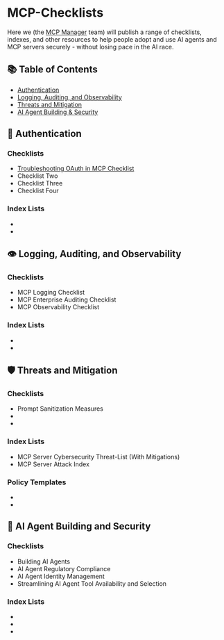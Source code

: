 # MCP-Checklists

Here we (the [MCP Manager](https://mcpmanager.ai) team) will publish a range of checklists, indexes, and other resources to help people adopt and use AI agents and MCP servers securely - without losing pace in the AI race.

## 📚 Table of Contents

- [Authentication](#-authentication)
- [Logging, Auditing, and Observability]([#logging,-auditing-and-observability])
- [Threats and Mitigation](#%EF%B8%8F-threats-and-mitigation)  
- [AI Agent Building & Security](#-ai-agent-building-and-security)

## 🔐 Authentication 

### Checklists

- [Troubleshooting OAuth in MCP Checklist](https://github.com/MCP-Manager/MCP-Checklists/blob/main/OAuth-Troubleshooting.md)
- Checklist Two
- Checklist Three
- Checklist Four

### Index Lists

-
-

## 👁️ Logging, Auditing, and Observability

### Checklists

- MCP Logging Checklist
- MCP Enterprise Auditing Checklist
- MCP Observability Checklist

### Index Lists
-
-

## 🛡️ Threats and Mitigation

### Checklists

- Prompt Sanitization Measures
- 
-

### Index Lists

- MCP Server Cybersecurity Threat-List (With Mitigations)
- MCP Server Attack Index

### Policy Templates

-
-


## 🤖 AI Agent Building and Security

### Checklists

- Building AI Agents
- AI Agent Regulatory Compliance
- AI Agent Identity Management
- Streamlining AI Agent Tool Availability and Selection

### Index Lists

-
-
-
